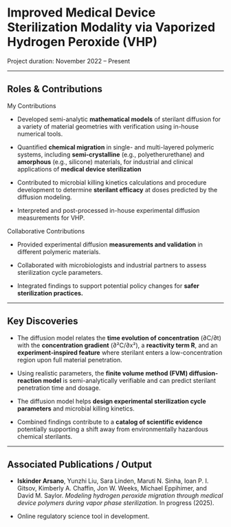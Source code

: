 # Improved Medical Device Sterilization Modality via Vaporized Hydrogen Peroxide (VHP)

Project duration: November 2022 – Present  

---

## Roles & Contributions

My Contributions

- Developed semi-analytic **mathematical models** of sterilant diffusion for a variety of material geometries with verification using in-house numerical tools.

- Quantified **chemical migration** in single- and multi-layered polymeric systems, including **semi-crystalline** (e.g., polyetherurethane) and **amorphous** (e.g., silicone) materials, for industrial and clinical applications of **medical device sterilization**

- Contributed to microbial killing kinetics calculations and procedure development to determine **sterilant efficacy** at doses predicted by the diffusion modeling.  

- Interpreted and post-processed in-house experimental diffusion measurements</span> for VHP.

Collaborative Contributions  

- Provided experimental diffusion **measurements and validation** in different polymeric materials.  

- Collaborated with microbiologists and industrial partners to assess sterilization cycle parameters. 

- Integrated findings to support potential policy changes for **safer sterilization practices.**

---

## Key Discoveries

- The diffusion model relates the **time evolution of concentration** (∂C/∂t) with the **concentration gradient** (∂²C/∂x²), a **reactivity term R**, and an **experiment-inspired feature** where sterilant enters a low-concentration region upon full material penetration.  

- Using realistic parameters, the **finite volume method (FVM) diffusion-reaction model** is semi-analytically verifiable and can predict sterilant penetration time and dosage.

- The diffusion model helps **design experimental sterilization cycle parameters** and microbial killing kinetics. 

- Combined findings contribute to a **catalog of scientific evidence** potentially supporting a shift away from environmentally hazardous chemical sterilants.

---

## Associated Publications / Output

- **Iskinder Arsano**, Yunzhi Liu, Sara Linden, Maruti N. Sinha, Ioan P. I. Gitsov, Kimberly A. Chaffin, Jon W. Weeks, Michael Eppihimer, and David M. Saylor. *Modeling hydrogen peroxide migration through medical device polymers during vapor phase sterilization.* In progress (2025).  

- Online regulatory science tool in development.

